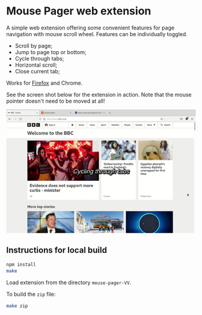 
# Mouse Pager web extension

A simple web extension offering some convenient features for page navigation
with mouse scroll wheel. Features can be individually toggled.

* Scroll by page;
* Jump to page top or bottom;
* Cycle through tabs;
* Horizontal scroll;
* Close current tab;

Works for [Firefox](https://addons.mozilla.org/en-US/firefox/addon/mousepager/) and Chrome.

See the screen shot below for the extension in action. Note that the mouse
pointer doesn't need to be moved at all!

![demo](files/demo.gif)

## Instructions for local build

```sh
npm install
make
```

Load extension from the directory `mouse-pager-VV`.

To build the `zip` file:

```sh
make zip
```

<!-- vim: set tw=80 spell: -->

